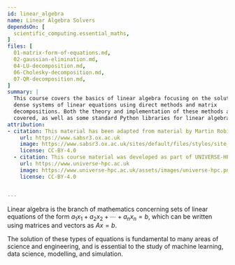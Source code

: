 ```yaml
---
id: linear_algebra
name: Linear Algebra Solvers
dependsOn: [
  scientific_computing.essential_maths,
]
files: [
  01-matrix-form-of-equations.md,
  02-gaussian-elimination.md,
  04-LU-decomposition.md,
  06-Cholesky-decomposition.md,
  07-QR-decomposition.md,
]
summary: |
  This course covers the basics of linear algebra focusing on the solution of
  dense systems of linear equations using direct methods and matrix
  decompositions. Both the theory and implementation of these methods are
  covered, as well as some standard Python libraries for linear algebra.
attribution: 
- citation: This material has been adapted from material by Martin Robinson from the "Scientific Computing" module of the SABS R³ Center for Doctoral Training.
    url: https://www.sabsr3.ox.ac.uk
    image: https://www.sabsr3.ox.ac.uk/sites/default/files/styles/site_logo/public/styles/site_logo/public/sabsr3/site-logo/sabs_r3_cdt_logo_v3_111x109.png
    license: CC-BY-4.0
  - citation: This course material was developed as part of UNIVERSE-HPC, which is funded through the SPF ExCALIBUR programme under grant number EP/W035731/1 
    url: https://www.universe-hpc.ac.uk
    image: https://www.universe-hpc.ac.uk/assets/images/universe-hpc.png
    license: CC-BY-4.0


---
```


Linear algebra is the branch of mathematics concerning sets of linear equations 
of the form $a_1x_1 + a_2x_2 + \cdots + a_nx_n = b$, which can be written using matrices and vectors as $Ax = b$.

The solution of these types of equations is fundamental to many areas of
science and engineering, and is essential to the study of machine learning,
data science, modelling, and simulation.
